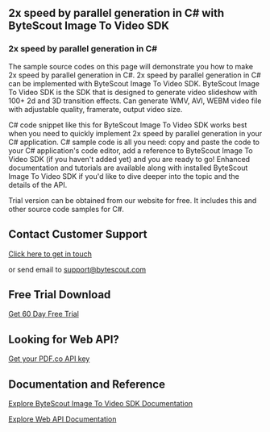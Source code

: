 ## 2x speed by parallel generation in C# with ByteScout Image To Video SDK

### 2x speed by parallel generation in C#

The sample source codes on this page will demonstrate you how to make 2x speed by parallel generation in C#. 2x speed by parallel generation in C# can be implemented with ByteScout Image To Video SDK. ByteScout Image To Video SDK is the SDK that is designed to generate video slideshow with 100+ 2d and 3D transition effects. Can generate WMV, AVI, WEBM video file with adjustable quality, framerate, output video size.

C# code snippet like this for ByteScout Image To Video SDK works best when you need to quickly implement 2x speed by parallel generation in your C# application. C# sample code is all you need: copy and paste the code to your C# application's code editor, add a reference to ByteScout Image To Video SDK (if you haven't added yet) and you are ready to go! Enhanced documentation and tutorials are available along with installed ByteScout Image To Video SDK if you'd like to dive deeper into the topic and the details of the API.

Trial version can be obtained from our website for free. It includes this and other source code samples for C#.

## Contact Customer Support

[Click here to get in touch](https://bytescout.zendesk.com/hc/en-us/requests/new?subject=ByteScout%20Image%20To%20Video%20SDK%20Question)

or send email to [support@bytescout.com](mailto:support@bytescout.com?subject=ByteScout%20Image%20To%20Video%20SDK%20Question) 

## Free Trial Download

[Get 60 Day Free Trial](https://bytescout.com/download/web-installer?utm_source=github-readme)

## Looking for Web API? 

[Get your PDF.co API key](https://pdf.co/documentation/api?utm_source=github-readme)

## Documentation and Reference

[Explore ByteScout Image To Video SDK Documentation](https://bytescout.com/documentation/index.html?utm_source=github-readme)

[Explore Web API Documentation](https://pdf.co/documentation/api?utm_source=github-readme)